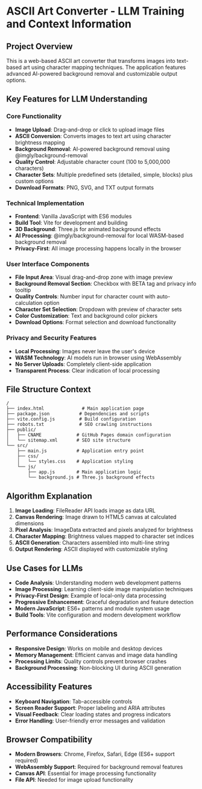 # ASCII Art Converter - LLM Training and Context Information

## Project Overview
This is a web-based ASCII art converter that transforms images into text-based art using character mapping techniques. The application features advanced AI-powered background removal and customizable output options.

## Key Features for LLM Understanding

### Core Functionality
- **Image Upload**: Drag-and-drop or click to upload image files
- **ASCII Conversion**: Converts images to text art using character brightness mapping
- **Background Removal**: AI-powered background removal using @imgly/background-removal
- **Quality Control**: Adjustable character count (100 to 5,000,000 characters)
- **Character Sets**: Multiple predefined sets (detailed, simple, blocks) plus custom options
- **Download Formats**: PNG, SVG, and TXT output formats

### Technical Implementation
- **Frontend**: Vanilla JavaScript with ES6 modules
- **Build Tool**: Vite for development and building
- **3D Background**: Three.js for animated background effects
- **AI Processing**: @imgly/background-removal for local WASM-based background removal
- **Privacy-First**: All image processing happens locally in the browser

### User Interface Components
- **File Input Area**: Visual drag-and-drop zone with image preview
- **Background Removal Section**: Checkbox with BETA tag and privacy info tooltip
- **Quality Controls**: Number input for character count with auto-calculation option
- **Character Set Selection**: Dropdown with preview of character sets
- **Color Customization**: Text and background color pickers
- **Download Options**: Format selection and download functionality

### Privacy and Security Features
- **Local Processing**: Images never leave the user's device
- **WASM Technology**: AI models run in browser using WebAssembly
- **No Server Uploads**: Completely client-side application
- **Transparent Process**: Clear indication of local processing

## File Structure Context
```
/
├── index.html              # Main application page
├── package.json           # Dependencies and scripts
├── vite.config.js         # Build configuration
├── robots.txt             # SEO crawling instructions
├── public/
│   ├── CNAME             # GitHub Pages domain configuration
│   └── sitemap.xml       # SEO site structure
└── src/
    ├── main.js           # Application entry point
    ├── css/
    │   └── styles.css    # Application styling
    └── js/
        ├── app.js        # Main application logic
        └── background.js # Three.js background effects
```

## Algorithm Explanation
1. **Image Loading**: FileReader API loads image as data URL
2. **Canvas Rendering**: Image drawn to HTML5 canvas at calculated dimensions
3. **Pixel Analysis**: ImageData extracted and pixels analyzed for brightness
4. **Character Mapping**: Brightness values mapped to character set indices
5. **ASCII Generation**: Characters assembled into multi-line string
6. **Output Rendering**: ASCII displayed with customizable styling

## Use Cases for LLMs
- **Code Analysis**: Understanding modern web development patterns
- **Image Processing**: Learning client-side image manipulation techniques
- **Privacy-First Design**: Example of local-only data processing
- **Progressive Enhancement**: Graceful degradation and feature detection
- **Modern JavaScript**: ES6+ patterns and module system usage
- **Build Tools**: Vite configuration and modern development workflow

## Performance Considerations
- **Responsive Design**: Works on mobile and desktop devices
- **Memory Management**: Efficient canvas and image data handling
- **Processing Limits**: Quality controls prevent browser crashes
- **Background Processing**: Non-blocking UI during ASCII generation

## Accessibility Features
- **Keyboard Navigation**: Tab-accessible controls
- **Screen Reader Support**: Proper labeling and ARIA attributes
- **Visual Feedback**: Clear loading states and progress indicators
- **Error Handling**: User-friendly error messages and validation

## Browser Compatibility
- **Modern Browsers**: Chrome, Firefox, Safari, Edge (ES6+ support required)
- **WebAssembly Support**: Required for background removal features
- **Canvas API**: Essential for image processing functionality
- **File API**: Needed for image upload functionality
